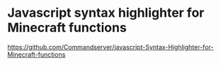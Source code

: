 # Javascript syntax highlighter for Minecraft functions

https://github.com/Commandserver/javascript-Syntax-Highlighter-for-Minecraft-functions